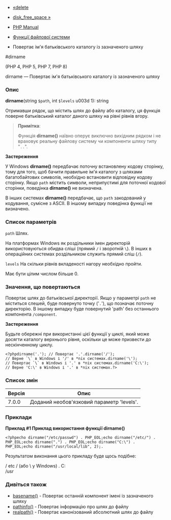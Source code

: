 - [«delete](function.delete.md)
- [disk_free_space »](function.disk-free-space.md)

- [PHP Manual](index.md)
- [Функції файлової системи](ref.filesystem.md)
- Повертає ім'я батьківського каталогу із зазначеного шляху

#dirname

(PHP 4, PHP 5, PHP 7, PHP 8)

dirname — Повертає ім'я батьківського каталогу із зазначеного шляху

### Опис

**dirname**(string `$path`, int `$levels` u003d 1): string

Отримавши рядок, що містить шлях до файлу або каталогу, ця функція
поверне батьківський каталог даного шляху на рівні рівнів вгору.

> **Примітка**:
>
> Функція **dirname()** наївно оперує виключно вихідним рядком
> і не враховує реальну файлову систему чи компоненти шляху типу
> "`..`".

**Застереження**

У Windows **dirname()** передбачає поточну встановлену кодову
сторінку, тому для того, щоб бачити правильне ім'я каталогу з
шляхами багатобайтових символів, необхідно встановити відповідну
кодову сторінку. Якщо `path` містить символи, неприпустимі для поточної
кодової сторінки, поведінка **dirname()** не визначена.

В інших системах **dirname()** передбачає, що `path` закодований у
кодування, сумісне з ASCII. В іншому випадку поведінка функції не
визначено.

### Список параметрів

`path`
Шлях.

На платформах Windows як роздільники імен директорій
використовуються обидва сліші (прямий `/` і зворотній `\`). В інших
в операційних системах роздільником служить прямий сліш (`/`).

`levels`
На скільки рівнів вкладеності нагору необхідно пройти.

Має бути цілим числом більше 0.

### Значення, що повертаються

Повертає шлях до батьківської директорії. Якщо у параметрі `path` не
міститься слешей, буде повернуто точку ('`.`'), що позначає поточну
директорію. В іншому випадку буде повернутий 'path' без останнього
компонента `/component`.

**Застереження**

Будьте обережні при використанні цієї функції у циклі, який може
досягти каталогу верхнього рівня, оскільки це може призвести до
нескінченному циклу.

``<?phpdirname('.'); // Повертає '.'.dirname('/'); // Верне `\` в Windows і '/' в *nix системах.dirname('\'); // Повертає `\` в Windows і '.' в *nix системах.dirname('C:\'); // Верне 'C:\' в Windows і '.' в *nix системах.?> ``

### Список змін

| Версія | Опис                                      |
| ------ | ----------------------------------------- |
| 7.0.0  | Доданий необов'язковий параметр 'levels'. |

### Приклади

**Приклад #1 Приклад використання функції **dirname()****

`<?phpecho dirname("/etc/passwd") . PHP_EOL;echo dirname("/etc/") . PHP_EOL;echo dirname(".") . PHP_EOL;echo dirname("C:\") . PHP_EOL;echo dirname("/usr/local/lib", 2);. `

Результатом виконання цього прикладу буде щось подібне:

/ etc
/ (або \ у Windows)
.
C:\
/usr

### Дивіться також

- [basename()](function.basename.md) - Повертає останній
компонент імені із зазначеного шляху
- [pathinfo()](function.pathinfo.md) - Повертає інформацію про шлях
до файлу
- [realpath()](function.realpath.md) - Повертає канонізований
абсолютний шлях до файлу
